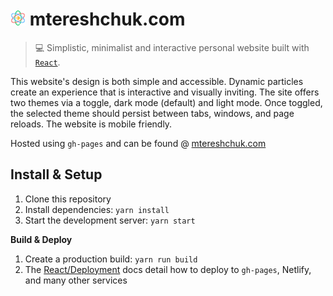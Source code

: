 # <img src="public/favicon.svg" alt="atom" height="24"> mtereshchuk.com

> 💻 Simplistic, minimalist and interactive personal website built with
> [`React`](https://reactjs.org/).

This website's design is both simple and accessible. Dynamic particles create an experience that is interactive and visually inviting. The site offers two themes via a toggle, dark mode (default) and light mode. Once toggled, the selected theme should persist between tabs, windows, and page reloads.
The website is mobile friendly.

Hosted using `gh-pages` and can be found @ [mtereshchuk.com](https://www.mtereshchuk.com)

## <b>Install &amp; Setup</b></summary>

1. Clone this repository
2. Install dependencies: `yarn install`
3. Start the development server: `yarn start`

<b>Build &amp; Deploy</b>

1. Create a production build: `yarn run build`
2. The [React/Deployment](https://create-react-app.dev/docs/deployment/) docs detail how to deploy to `gh-pages`, Netlify, and many other services


